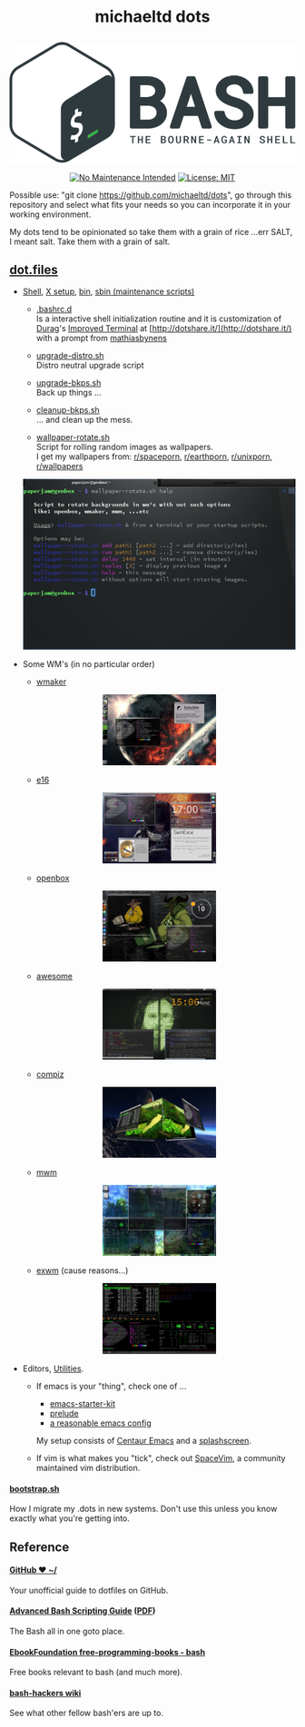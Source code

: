# <p align="center">michaeltd dots</p>
<p align="center"><a href="http://www.tldp.org/LDP/abs/html/abs-guide.html"><img alt="bash-logo" src="assets/bash_logo_transparent.svg"></a></p>
<p align="center"><a href="http://unmaintained.tech/"><img alt="No Maintenance Intended" src="http://unmaintained.tech/badge.svg"></a> <a href="https://opensource.org/licenses/MIT"><img alt="License: MIT" src="https://img.shields.io/badge/License-MIT-yellow.svg"></a></p>

  Possible use: "git clone https://github.com/michaeltd/dots", go through this repository and select what fits your needs so you can incorporate it in your working environment.

  My dots tend to be opinionated so take them with a grain of rice ...err SALT, I meant salt. Take them with a grain of salt.

## [dot.files](dot.files)

* [Shell](dot.files/.bash_profile), [X setup](dot.files/.xinitrc), [bin](dot.files/bin/), [sbin (maintenance scripts)](dot.files/sbin/)

  * [.bashrc.d](dot.files/.bashrc.d)
  <br/>Is a interactive shell initialization routine and it is customization of [Durag](http://dotshare.it/~Durag/)'s [Improved Terminal](http://dotshare.it/dots/1027/) at [http://dotshare.it/](http://dotshare.it/) with a prompt from [mathiasbynens](https://github.com/mathiasbynens/dotfiles)

  * [upgrade-distro.sh](dot.files/sbin/upgrade-distro.sh)
  <br/>Distro neutral upgrade script

  * [upgrade-bkps.sh](dot.files/sbin/upgrade-bkps.sh)
  <br/>Back up things ...

  * [cleanup-bkps.sh](dot.files/sbin/cleanup-bkps.sh)
  <br/> ... and clean up the mess.

  * [wallpaper-rotate.sh](dot.files/bin/wallpaper-rotate.sh)
  <br/>Script for rolling random images as wallpapers.
  <br/>I get my wallpapers from: [r/spaceporn](https://www.reddit.com/r/spaceporn), [r/earthporn](https://www.reddit.com/r/earthporn/), [r/unixporn](https://www.reddit.com/r/unixporn), [r/wallpapers](https://www.reddit.com/r/wallpapers)

  <p align="center"><a href="wallpaper-rotate.sh"><img alt="Help screen" src="assets/wpr.png"></a></p>

* Some WM's (in no particular order)

  * [wmaker](dot.files/GNUstep/)

  <p align="center"><a href="dot.files/GNUstep/"><img width="200" alt="Window Maker" src="assets/wmaker.png"></a></p>

  * [e16](dot.files/.e16/)

  <p align="center"><a href="dot.files/.e16/"><img width="200" alt="e16" src="assets/e16.png"></a></p>

  * [openbox](dot.files/.config/openbox/)

  <p align="center"><a href="dot.files/.config/openbox/"><img width="200" alt="openbox" src="assets/openbox.png"></a></p>

  * [awesome](dot.files/.config/awesome/)

  <p align="center"><a href="dot.files/.config/awesome/"><img width="200" alt="awesome" src="assets/awesome.png"></a></p>

  * [compiz](dot.files/.config/compiz/)

  <p align="center"><a href="dot.files/.config/compiz/"><img width="200" alt="compiz" src="assets/compiz.png"></a></p>

  * [mwm](dot.files/.mwmrc)

  <p align="center"><a href="dot.files/.mwmrc"><img width="200" alt="Motif WM" src="assets/mwm.png"></a></p>

  * [exwm](https://github.com/ch11ng/exwm/wiki) (cause reasons...)

  <p align="center"><a href="https://github.com/ch11ng/exwm/wiki"><img width="200" alt="emacs(exwm)" src="assets/exwm.png"></a></p>


 * Editors, [Utilities](dot.files/.tmux.conf).

   * If emacs is your "thing", check one of ...

     * [emacs-starter-kit](https://github.com/technomancy/emacs-starter-kit)
     * [prelude](https://github.com/bbatsov/prelude)
     * [a reasonable emacs config](https://github.com/purcell/emacs.d)
     
     My setup consists of [Centaur Emacs](https://github.com/seagle0128/.emacs.d) and a [splashscreen](assets/gnu.png).

   * If vim is what makes you "tick", check out [SpaceVim](https://github.com/SpaceVim/SpaceVim), a community maintained vim distribution.

<a name="bootstrap.sh"></a>
#### [bootstrap.sh](bootstrap.sh)
How I migrate my .dots in new systems. Don't use this unless you know exactly what you're getting into.

## Reference
#### [GitHub ❤ ~/](https://dotfiles.github.io/)
Your unofficial guide to dotfiles on GitHub.

#### [Advanced Bash Scripting Guide](http://www.tldp.org/LDP/abs/html/abs-guide.html) ([PDF](http://www.tldp.org/LDP/abs/abs-guide.pdf))
The Bash all in one goto place.

#### [EbookFoundation free-programming-books - bash](https://github.com/EbookFoundation/free-programming-books/blob/master/free-programming-books.md#bash)
Free books relevant to bash (and much more).

#### [bash-hackers wiki](http://wiki.bash-hackers.org/)
See what other fellow bash'ers are up to.
